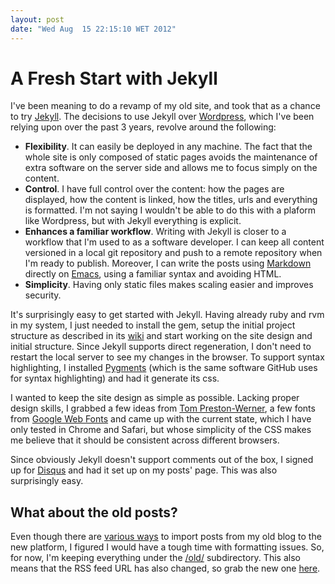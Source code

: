 ```yaml
---
layout: post
date: "Wed Aug  15 22:15:10 WET 2012"
---
```


# A Fresh Start with Jekyll

I've been meaning to do a revamp of my old site, and took that as a chance to
try [Jekyll][1]. The decisions to use Jekyll over [Wordpress][2], which I've
been relying upon over the past 3 years, revolve around the following:

* **Flexibility**. It can easily be deployed in any machine. The fact that the
  whole site is only composed of static pages avoids the maintenance of extra
  software on the server side and allows me to focus simply on the content.
* **Control**. I have full control over the content: how the pages are
  displayed, how the content is linked, how the titles, urls and everything is
  formatted. I'm not saying I wouldn't be able to do this with a plaform like
  Wordpress, but with Jekyll everything is explicit.
* **Enhances a familiar workflow**. Writing with Jekyll is closer to a workflow
  that I'm used to as a software developer. I can keep all content versioned in
  a local git repository and push to a remote repository when I'm ready to
  publish. Moreover, I can write the posts using [Markdown][3] directly on
  [Emacs][4], using a familiar syntax and avoiding HTML.
* **Simplicity**. Having only static files makes scaling easier and improves
  security.

It's surprisingly easy to get started with Jekyll. Having already ruby and rvm
in my system, I just needed to install the gem, setup the initial project
structure as described in its [wiki][5] and start working on the site design and
initial structure. Since Jekyll supports direct regeneration, I don't need to
restart the local server to see my changes in the browser. To support syntax
highlighting, I installed [Pygments][6] (which is the same software GitHub uses
for syntax highlighting) and had it generate its css.

I wanted to keep the site design as simple as possible. Lacking proper design
skills, I grabbed a few ideas from [Tom Preston-Werner][7], a few fonts from
[Google Web Fonts][8] and came up with the current state, which I have only
tested in Chrome and Safari, but whose simplicity of the CSS makes me believe
that it should be consistent across different browsers.

Since obviously Jekyll doesn't support comments out of the box, I signed up for
[Disqus][9] and had it set up on my posts' page. This was also surprisingly
easy.

## What about the old posts?

Even though there are [various ways][10] to import posts from my old blog to the
new platform, I figured I would have a tough time with formatting issues. So,
for now, I'm keeping everything under the [/old/][11] subdirectory. This also
means that the RSS feed URL has also changed, so grab the new one [here][12].

[1]: http://github.com/mojombo/jekyll/
[2]: http://wordpress.org/
[3]: http://daringfireball.net/projects/markdown/
[4]: http://jblevins.org/projects/markdown-mode/
[5]: http://github.com/mojombo/jekyll/wiki/usage
[6]: http://pygments.org/
[7]: http://tom.preston-werner.com/
[8]: http://www.google.com/webfonts
[9]: http://disqus.com/
[10]: http://github.com/mojombo/jekyll/wiki/Blog-Migrations
[11]: /old/
[12]: /atom.xml
